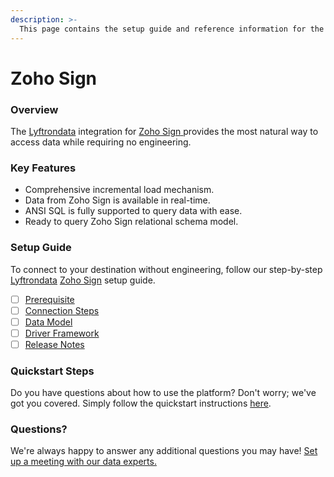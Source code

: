 ```yaml
---
description: >-
  This page contains the setup guide and reference information for the Zoho Sign source connector.
---
```


# Zoho Sign

### Overview

The [Lyftrondata](https://www.lyftrondata.com/) integration for [Zoho Sign](https://www.lyftrondata.com/integration/zoho-sign/)[ ](https://www.lyftrondata.com/integration/zoho-sign/)provides the most natural way to access data while requiring no engineering.

### Key Features

* Comprehensive incremental load mechanism.
* Data from Zoho Sign is available in real-time.&#x20;
* ANSI SQL is fully supported to query data with ease.
* Ready to query Zoho Sign relational schema model.

### Setup Guide

To connect to your destination without engineering, follow our step-by-step [Lyftrondata](https://www.lyftrondata.com/)  [Zoho Sign](https://www.lyftrondata.com/integration/zoho-sign/) setup guide.

* [ ] [Prerequisite](../../business-analytics/zoho-sign/prerequisite.md)
* [ ] [Connection Steps](../../business-analytics/zoho-sign/connection-steps.md)
* [ ] [Data Model](../../business-analytics/zoho-sign/data-model/)
* [ ] [Driver Framework](../../business-analytics/zoho-sign/driver-framework/)
* [ ] [Release Notes](../../business-analytics/zoho-sign/release-notes.md)

### Quickstart Steps

Do you have questions about how to use the platform? Don't worry; we've got you covered. Simply follow the quickstart instructions [here](../../../quickstart-steps.md).

### Questions? <a href="#questions" id="questions"></a>

We're always happy to answer any additional questions you may have! [Set up a meeting with our data experts.](https://www.lyftrondata.com/book-a-meeting/)

